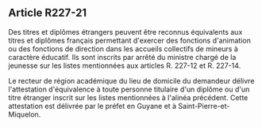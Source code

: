 ## Article R227-21

Des titres et diplômes étrangers peuvent être reconnus équivalents aux titres et diplômes français permettant
d'exercer des fonctions d'animation ou des fonctions de direction dans les accueils collectifs de mineurs à
caractère éducatif. Ils sont inscrits par arrêté du ministre chargé de la jeunesse sur les listes mentionnées aux
articles R. 227-12 et R. 227-14.

Le recteur de région académique du lieu de domicile du demandeur délivre l'attestation d'équivalence à toute
personne titulaire d'un diplôme ou d'un titre étranger inscrit sur les listes mentionnées à l'alinéa précédent.
Cette attestation est délivrée par le préfet en Guyane et à Saint-Pierre-et-Miquelon.

